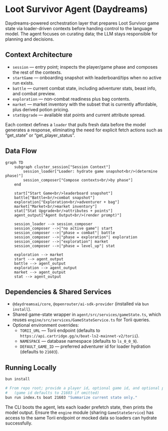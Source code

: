 # Loot Survivor Agent (Daydreams)

Daydreams-powered orchestration layer that prepares Loot Survivor game state via loader-driven contexts before handing control to the language model. The agent focuses on curating data; the LLM stays responsible for planning and decisions.

## Context Architecture

- `session` — entry point; inspects the player/game phase and composes the rest of the contexts.
- `startGame` — onboarding snapshot with leaderboard/tips when no active run exists.
- `battle` — current combat state, including adventurer stats, beast info, and combat preview.
- `exploration` — non-combat readiness plus bag contents.
- `market` — market inventory with the subset that is currently affordable, plus derived potion pricing.
- `statUpgrade` — available stat points and current attribute spread.

Each context defines a `loader` that pulls fresh data before the model generates a response, eliminating the need for explicit fetch actions such as “get_state” or “get_player_status”.

## Data Flow

```mermaid
graph TD
    subgraph cluster_session["Session Context"]
        session_loader["Loader: hydrate game snapshot<br/>(determine phase)"]
        session_composer["Compose contexts<br/>by phase"]
    end

    start["Start Game<br/>leaderboard snapshot"]
    battle["Battle<br/>combat snapshot"]
    exploration["Exploration<br/>adventurer + bag"]
    market["Market<br/>market inventory"]
    stat["Stat Upgrade<br/>attributes + points"]
    agent_output["Agent Output<br/>(render prompt)"]

    session_loader --> session_composer
    session_composer -->|"no active game"| start
    session_composer -->|"phase = combat"| battle
    session_composer -->|"phase = exploration"| exploration
    session_composer -->|"exploration"| market
    session_composer -->|"phase = level_up"| stat
    
    exploration --> market
    start --> agent_output
    battle --> agent_output
    exploration --> agent_output
    market --> agent_output
    stat --> agent_output
```

## Dependencies & Shared Services

- `@daydreamsai/core`, `@openrouter/ai-sdk-provider` (installed via `bun install`).
- Shared game-state wrapper in `agent/src/services/gameState.ts`, which reuses `engine/src/services/GameStateService.ts` for Torii queries.
- Optional environment overrides:
  - `TORII_URL` — Torii endpoint (defaults to `https://api.cartridge.gg/x/boat-ls2-mainnet-v2/torii`).
  - `NAMESPACE` — database namespace (defaults to `ls_0_0_9`).
  - `DEFAULT_GAME_ID` — preferred adventurer id for loader hydration (defaults to `21603`).

## Running Locally

```bash
bun install

# From repo root; provide a player id, optional game id, and optional prompt
#   (game id defaults to 21603 if omitted)
bun run index.ts boat 21603 "Summarize current state only."
```

The CLI boots the agent, lets each loader prefetch state, then prints the model output. Ensure the `engine` module (sharing `GameStateService`) has access to the same Torii endpoint or mocked data so loaders can hydrate successfully.
